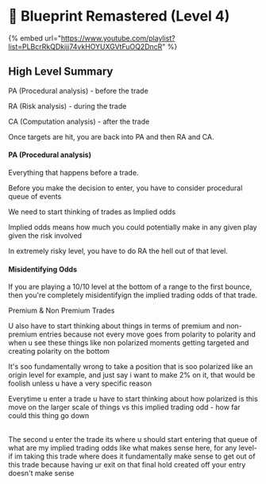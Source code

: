 # 📘 Blueprint Remastered (Level 4)

{% embed url="https://www.youtube.com/playlist?list=PLBcrRkQDkijj74vkHOYUXGVtFuOQ2DncR" %}

## High Level Summary



PA (Procedural analysis) - before the trade

RA (Risk analysis) - during the trade

CA (Computation analysis) - after the trade

Once targets are hit, you are back into PA and then RA and CA.



#### PA (Procedural analysis)

Everything that happens before a trade.

Before you make the decision to enter, you have to consider procedural queue of events

We need to start thinking of trades as Implied odds

Implied odds means how much you could potentially make in any given play given the risk involved



In extremely risky level, you have to do RA the hell out of that level.



#### Misidentifying Odds

If you are playing a 10/10 level at the bottom of a range to the first bounce, then you're completely misidentifyign the implied trading odds of that trade.



Premium & Non Premium Trades

U also have to start thinking about things in terms of premium and non-premium entries because not every move goes from polarity to polarity and when u see these things like non polarized moments getting targeted and creating polarity on the bottom



It's soo fundamentally wrong to take a position that is soo polarized like an origin level for example, and just say i want to make 2% on it, that would be foolish unless u have a very specific reason



Everytime u enter a trade u have to start thinking about how polarized is this move on the larger scale of things vs this implied trading odd - how far could this thing go down&#x20;

\
The second u enter the trade its where u should start entering that queue of what are my implied trading odds like what makes sense here, for any level- if im taking this trade where does it fundamentally make sense to get out of this trade because having ur exit on that final hold created off your entry doesn't make sense

